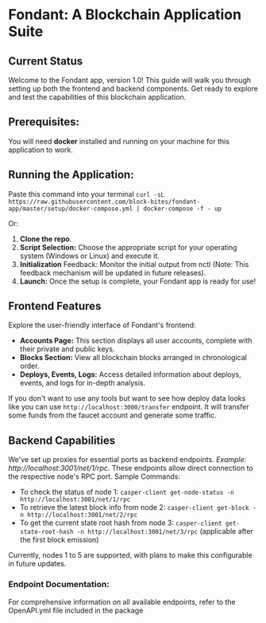 # Fondant: A Blockchain Application Suite
## Current Status

Welcome to the Fondant app, version 1.0! This guide will walk you through setting up both the frontend and backend components. Get ready to explore and test the capabilities of this blockchain application.

## Prerequisites:

You will need **docker** installed and running on your machine for this application to work.


## Running the Application:

Paste this command into your terminal
    ```curl -sL https://raw.githubusercontent.com/block-bites/fondant-app/master/setup/docker-compose.yml | docker-compose -f - up```

Or:

1. **Clone the repo**.
2. **Script Selection:** Choose the appropriate script for your operating system (Windows or Linux) and execute it.
3. **Initialization** Feedback: Monitor the initial output from nctl (Note: This feedback mechanism will be updated in future releases).
4. **Launch:** Once the setup is complete, your Fondant app is ready for use!

## Frontend Features

Explore the user-friendly interface of Fondant's frontend:

- **Accounts Page:** This section displays all user accounts, complete with their private and public keys.
- **Blocks Section:** View all blockchain blocks arranged in chronological order.
- **Deploys, Events, Logs:** Access detailed information about deploys, events, and logs for in-depth analysis. 

If you don't want to use any tools but want to see how deploy data looks like you can use `http://localhost:3000/transfer` endpoint. It will transfer some funds from the faucet account and generate some traffic.

## Backend Capabilities

We've set up proxies for essential ports as backend endpoints. *Example: http://localhost:3001/net/1/rpc*. These endpoints allow direct connection to the respective node's RPC port.
Sample Commands:
- To check the status of node 1: 
    `casper-client get-node-status -n http://localhost:3001/net/1/rpc`
- To retrieve the latest block info from node 2:
    `casper-client get-block -n http://localhost:3001/net/2/rpc`
- To get the current state root hash from node 3:
    `casper-client get-state-root-hash -n http://localhost:3001/net/3/rpc` (applicable after the first block emission)

Currently, nodes 1 to 5 are supported, with plans to make this configurable in future updates.

### Endpoint Documentation:

For comprehensive information on all available endpoints, refer to the OpenAPI.yml file included in the package
